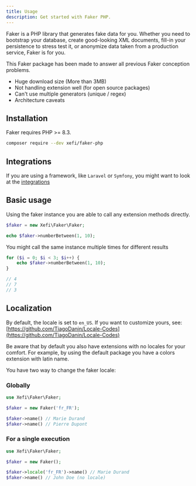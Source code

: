 ```yaml
---
title: Usage
description: Get started with Faker PHP.
---
```


Faker is a PHP library that generates fake data for you. Whether you need to bootstrap your database, create good-looking XML documents, fill-in your persistence to stress test it, or anonymize data taken from a production service, Faker is for you.

This Faker package has been made to answer all previous Faker conception problems.
- Huge download size (More than 3MB)
- Not handling extension well (for open source packages)
- Can't use multiple generators (unique / regex)
- Architecture caveats

## Installation

Faker requires PHP >= 8.3.

```bash
composer require --dev xefi/faker-php
```

## Integrations

If you are using a framework, like `Laravel` or `Symfony`, you might want to look at the [integrations](/getting-started/integrations)

## Basic usage

Using the faker instance you are able to call any extension methods directly.

```php
$faker = new Xefi\Faker\Faker;

echo $faker->numberBetween(1, 10);
```

You might call the same instance multiple times for different results
```php
for ($i = 0; $i < 3; $i++) {
    echo $faker->numberBetween(1, 10);
}

// 4
// 7
// 3
```

## Localization

By default, the locale is set to `en_US`. If you want to customize yours, see: [https://github.com/TiagoDanin/Locale-Codes](https://github.com/TiagoDanin/Locale-Codes)

Be aware that by default you also have extensions with no locales for your comfort. For example, by using the default package you have a colors extension with latin name.

You have two way to change the faker locale:

### Globally

```php
use Xefi\Faker\Faker;

$faker = new Faker('fr_FR');

$faker->name() // Marie Durand
$faker->name() // Pierre Dupont
```

### For a single execution

```php
use Xefi\Faker\Faker;

$faker = new Faker();

$faker->locale('fr_FR')->name() // Marie Durand
$faker->name() // John Doe (no locale)
```
